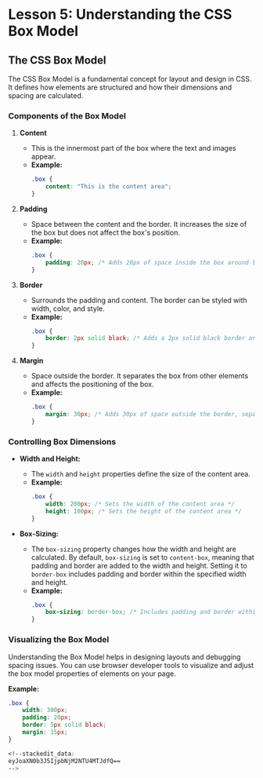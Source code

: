 # **Lesson 5: Understanding the CSS Box Model**

## **The CSS Box Model**

The CSS Box Model is a fundamental concept for layout and design in CSS. It defines how elements are structured and how their dimensions and spacing are calculated.

### **Components of the Box Model**

1. **Content**
   - This is the innermost part of the box where the text and images appear.
   - **Example:**
     ```css
     .box {
         content: "This is the content area";
     }
     ```

2. **Padding**
   - Space between the content and the border. It increases the size of the box but does not affect the box's position.
   - **Example:**
     ```css
     .box {
         padding: 20px; /* Adds 20px of space inside the box around the content */
     }
     ```

3. **Border**
   - Surrounds the padding and content. The border can be styled with width, color, and style.
   - **Example:**
     ```css
     .box {
         border: 2px solid black; /* Adds a 2px solid black border around the padding */
     }
     ```

4. **Margin**
   - Space outside the border. It separates the box from other elements and affects the positioning of the box.
   - **Example:**
     ```css
     .box {
         margin: 30px; /* Adds 30px of space outside the border, separating the box from other elements */
     }
     ```

### **Controlling Box Dimensions**

- **Width and Height:**
  - The `width` and `height` properties define the size of the content area.
  - **Example:**
    ```css
    .box {
        width: 200px; /* Sets the width of the content area */
        height: 100px; /* Sets the height of the content area */
    }
    ```

- **Box-Sizing:**
  - The `box-sizing` property changes how the width and height are calculated. By default, `box-sizing` is set to `content-box`, meaning that padding and border are added to the width and height. Setting it to `border-box` includes padding and border within the specified width and height.
  - **Example:**
    ```css
    .box {
        box-sizing: border-box; /* Includes padding and border within the element’s width and height */
    }
    ```

### **Visualizing the Box Model**

Understanding the Box Model helps in designing layouts and debugging spacing issues. You can use browser developer tools to visualize and adjust the box model properties of elements on your page.

**Example:**
```css
.box {
    width: 300px;
    padding: 20px;
    border: 5px solid black;
    margin: 15px;
}

<!--stackedit_data:
eyJoaXN0b3J5IjpbNjM2NTU4MTJdfQ==
-->